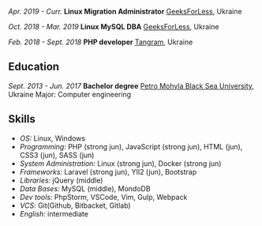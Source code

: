 *Apr. 2019 - Curr.*
**Linux Migration Administrator**
[GeeksForLess](https://geeksforless.com/), Ukraine

*Oct. 2018 - Mar. 2019*
**Linux MySQL DBA**
[GeeksForLess](https://geeksforless.com/), Ukraine

*Feb. 2018 - Sept. 2018*
**PHP developer**
[Tangram](https://tangram.ua), Ukraine

## Education
*Sept. 2013 - Jun. 2017*
**Bachelor degree**
[Petro Mohyla Black Sea University](https://chdu.edu.ua/), Ukraine
Major: Computer engineering

## Skills
* *OS:* Linux, Windows
* *Programming:* PHP (strong jun), JavaScript (strong jun), HTML (jun), CSS3 (jun), SASS (jun)
* *System Administration:* Linux (strong jun), Docker (strong jun)
* *Frameworks:* Laravel (strong jun), YII2 (jun), Bootstrap
* *Libraries:* jQuery (middle)
* *Data Bases:* MySQL (middle), MondoDB
* *Dev tools:* PhpStorm, VSCode, Vim, Gulp, Webpack
* *VCS*: Git(Github, Bitbacket, Gitlab)
* *English*: intermediate
